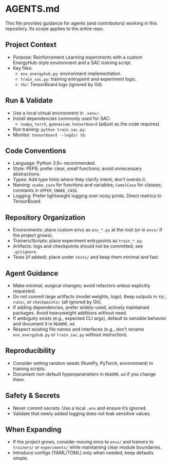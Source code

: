 # AGENTS.md

This file provides guidance for agents (and contributors) working in this repository. Its scope applies to the entire repo.

## Project Context
- Purpose: Reinforcement Learning experiments with a custom EnergyHub-style environment and a SAC training script.
- Key files:
  - `env_energyhub.py`: environment implementation.
  - `train_sac.py`: training entrypoint and experiment logic.
  - `tb/`: TensorBoard logs (ignored by Git).

## Run & Validate
- Use a local virtual environment in `.venv/`.
- Install dependencies commonly used for SAC:
  - `numpy`, `torch`, `gymnasium`, `tensorboard` (adjust as the code requires).
- Run training: `python train_sac.py`.
- Monitor: `tensorboard --logdir tb`.

## Code Conventions
- Language: Python 3.9+ recommended.
- Style: PEP8; prefer clear, small functions; avoid unnecessary abstractions.
- Types: Add type hints where they clarify intent; don’t overdo it.
- Naming: `snake_case` for functions and variables; `CamelCase` for classes; constants in `UPPER_SNAKE_CASE`.
- Logging: Prefer lightweight logging over noisy prints. Direct metrics to TensorBoard.

## Repository Organization
- Environments: place custom envs as `env_*.py` at the root (or in `envs/` if the project grows).
- Trainers/Scripts: place experiment entrypoints as `train_*.py`.
- Artifacts: logs and checkpoints should not be committed; see `.gitignore`.
- Tests (if added): place under `tests/` and keep them minimal and fast.

## Agent Guidance
- Make minimal, surgical changes; avoid refactors unless explicitly requested.
- Do not commit large artifacts (model weights, logs). Keep outputs in `tb/`, `runs/`, or `checkpoints/` (all ignored by Git).
- If adding dependencies, prefer widely-used, actively maintained packages. Avoid heavyweight additions without need.
- If ambiguity exists (e.g., expected CLI args), default to sensible behavior and document it in `README.md`.
- Respect existing file names and interfaces (e.g., don’t rename `env_energyhub.py` or `train_sac.py` without instruction).

## Reproducibility
- Consider setting random seeds (NumPy, PyTorch, environment) in training scripts.
- Document non-default hyperparameters in `README.md` if you change them.

## Safety & Secrets
- Never commit secrets. Use a local `.env` and ensure it’s ignored.
- Validate that newly added logging does not leak sensitive values.

## When Expanding
- If the project grows, consider moving envs to `envs/` and trainers to `trainers/` or `experiments/` while maintaining clear module boundaries.
- Introduce configs (YAML/TOML) only when needed; keep defaults simple.

